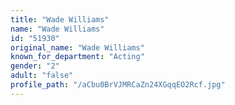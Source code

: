 ```yaml
---
title: "Wade Williams"
name: "Wade Williams"
id: "51930"
original_name: "Wade Williams"
known_for_department: "Acting"
gender: "2"
adult: "false"
profile_path: "/aCbu0BrVJMRCaZn24XGqqEO2Rcf.jpg"
---
```


